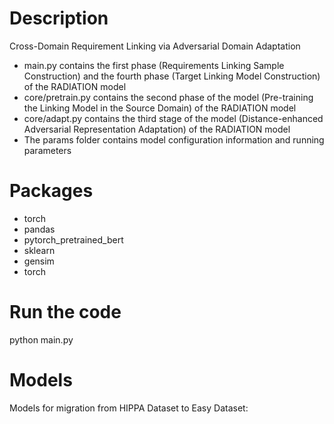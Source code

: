 # Description
Cross-Domain Requirement Linking via Adversarial Domain Adaptation

- main.py contains the first phase (Requirements Linking Sample Construction) and the fourth phase (Target Linking Model Construction) of the RADIATION model
- core/pretrain.py contains the second phase of the model (Pre-training the Linking Model in the Source Domain) of the RADIATION model
- core/adapt.py contains the third stage of the model (Distance-enhanced Adversarial Representation Adaptation) of the RADIATION model
- The params folder contains model configuration information and running parameters

# Packages
- torch
- pandas
- pytorch_pretrained_bert
- sklearn
- gensim
- torch

# Run the code
python main.py 

# Models
Models for migration from HIPPA Dataset to Easy Dataset:





